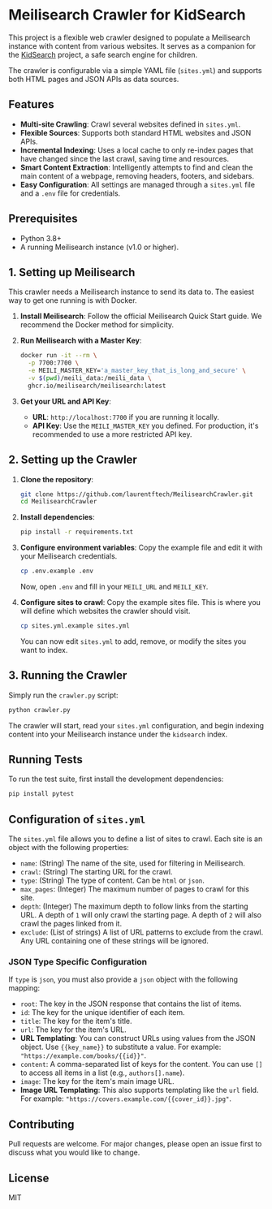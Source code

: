 # Meilisearch Crawler for KidSearch

This project is a flexible web crawler designed to populate a Meilisearch instance with content from various websites. It serves as a companion for the [KidSearch](https://github.com/laurentftech/kidsearch) project, a safe search engine for children.

The crawler is configurable via a simple YAML file (`sites.yml`) and supports both HTML pages and JSON APIs as data sources.

## Features

- **Multi-site Crawling**: Crawl several websites defined in `sites.yml`.
- **Flexible Sources**: Supports both standard HTML websites and JSON APIs.
- **Incremental Indexing**: Uses a local cache to only re-index pages that have changed since the last crawl, saving time and resources.
- **Smart Content Extraction**: Intelligently attempts to find and clean the main content of a webpage, removing headers, footers, and sidebars.
- **Easy Configuration**: All settings are managed through a `sites.yml` file and a `.env` file for credentials.

## Prerequisites

- Python 3.8+
- A running Meilisearch instance (v1.0 or higher).

## 1. Setting up Meilisearch

This crawler needs a Meilisearch instance to send its data to. The easiest way to get one running is with Docker.

1.  **Install Meilisearch**: Follow the official Meilisearch Quick Start guide. We recommend the Docker method for simplicity.

2.  **Run Meilisearch with a Master Key**:
    ```bash
    docker run -it --rm \
      -p 7700:7700 \
      -e MEILI_MASTER_KEY='a_master_key_that_is_long_and_secure' \
      -v $(pwd)/meili_data:/meili_data \
      ghcr.io/meilisearch/meilisearch:latest
    ```

3.  **Get your URL and API Key**:
    -   **URL**: `http://localhost:7700` if you are running it locally.
    -   **API Key**: Use the `MEILI_MASTER_KEY` you defined. For production, it's recommended to use a more restricted API key.

## 2. Setting up the Crawler

1.  **Clone the repository**:
    ```bash
    git clone https://github.com/laurentftech/MeilisearchCrawler.git
    cd MeilisearchCrawler
    ```

2.  **Install dependencies**:
    ```bash
    pip install -r requirements.txt
    ```

3.  **Configure environment variables**:
    Copy the example file and edit it with your Meilisearch credentials.
    ```bash
    cp .env.example .env
    ```
    Now, open `.env` and fill in your `MEILI_URL` and `MEILI_KEY`.

4.  **Configure sites to crawl**:
    Copy the example sites file. This is where you will define which websites the crawler should visit.
    ```bash
    cp sites.yml.example sites.yml
    ```
    You can now edit `sites.yml` to add, remove, or modify the sites you want to index.

## 3. Running the Crawler

Simply run the `crawler.py` script:

```bash
python crawler.py
```

The crawler will start, read your `sites.yml` configuration, and begin indexing content into your Meilisearch instance under the `kidsearch` index.

## Running Tests

To run the test suite, first install the development dependencies:

```bash
pip install pytest
```

## Configuration of `sites.yml`

The `sites.yml` file allows you to define a list of sites to crawl. Each site is an object with the following properties:

- `name`: (String) The name of the site, used for filtering in Meilisearch.
- `crawl`: (String) The starting URL for the crawl.
- `type`: (String) The type of content. Can be `html` or `json`.
- `max_pages`: (Integer) The maximum number of pages to crawl for this site.
- `depth`: (Integer) The maximum depth to follow links from the starting URL. A depth of `1` will only crawl the starting page. A depth of `2` will also crawl the pages linked from it.
- `exclude`: (List of strings) A list of URL patterns to exclude from the crawl. Any URL containing one of these strings will be ignored.

### JSON Type Specific Configuration

If `type` is `json`, you must also provide a `json` object with the following mapping:

- `root`: The key in the JSON response that contains the list of items.
- `id`: The key for the unique identifier of each item.
- `title`: The key for the item's title.
- `url`: The key for the item's URL.
-   **URL Templating**: You can construct URLs using values from the JSON object. Use `{{key_name}}` to substitute a value. For example: `"https://example.com/books/{{id}}"`.
- `content`: A comma-separated list of keys for the content. You can use `[]` to access all items in a list (e.g., `authors[].name`).
- `image`: The key for the item's main image URL.
-   **Image URL Templating**: This also supports templating like the `url` field. For example: `"https://covers.example.com/{{cover_id}}.jpg"`.

## Contributing

Pull requests are welcome. For major changes, please open an issue first to discuss what you would like to change.

## License

MIT
